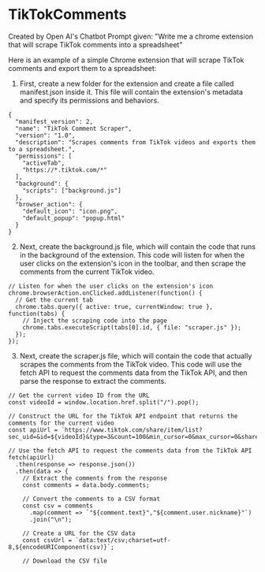 # TikTokComments
Created by Open AI's Chatbot
Prompt given: "Write me a chrome extension that will scrape TikTok comments into a spreadsheet"

Here is an example of a simple Chrome extension that will scrape TikTok comments and export them to a spreadsheet:

1. First, create a new folder for the extension and create a file called manifest.json inside it. This file will contain the extension's metadata and specify its permissions and behaviors.

```
{
  "manifest_version": 2,
  "name": "TikTok Comment Scraper",
  "version": "1.0",
  "description": "Scrapes comments from TikTok videos and exports them to a spreadsheet.",
  "permissions": [
    "activeTab",
    "https://*.tiktok.com/*"
  ],
  "background": {
    "scripts": ["background.js"]
  },
  "browser_action": {
    "default_icon": "icon.png",
    "default_popup": "popup.html"
  }
}
```

2. Next, create the background.js file, which will contain the code that runs in the background of the extension. This code will listen for when the user clicks on the extension's icon in the toolbar, and then scrape the comments from the current TikTok video.

```
// Listen for when the user clicks on the extension's icon
chrome.browserAction.onClicked.addListener(function() {
  // Get the current tab
  chrome.tabs.query({ active: true, currentWindow: true }, function(tabs) {
    // Inject the scraping code into the page
    chrome.tabs.executeScript(tabs[0].id, { file: "scraper.js" });
  });
});
```

3. Next, create the scraper.js file, which will contain the code that actually scrapes the comments from the TikTok video. This code will use the fetch API to request the comments data from the TikTok API, and then parse the response to extract the comments.

```
// Get the current video ID from the URL
const videoId = window.location.href.split("/").pop();

// Construct the URL for the TikTok API endpoint that returns the comments for the current video
const apiUrl = `https://www.tiktok.com/share/item/list?sec_uid=&id=${videoId}&type=3&count=100&min_cursor=0&max_cursor=0&share_user_id=0&share_dytk=`;

// Use the fetch API to request the comments data from the TikTok API
fetch(apiUrl)
  .then(response => response.json())
  .then(data => {
    // Extract the comments from the response
    const comments = data.body.comments;

    // Convert the comments to a CSV format
    const csv = comments
      .map(comment => `"${comment.text}","${comment.user.nickname}"`)
      .join("\n");

    // Create a URL for the CSV data
    const csvUrl = `data:text/csv;charset=utf-8,${encodeURIComponent(csv)}`;

    // Download the CSV file
   
```
